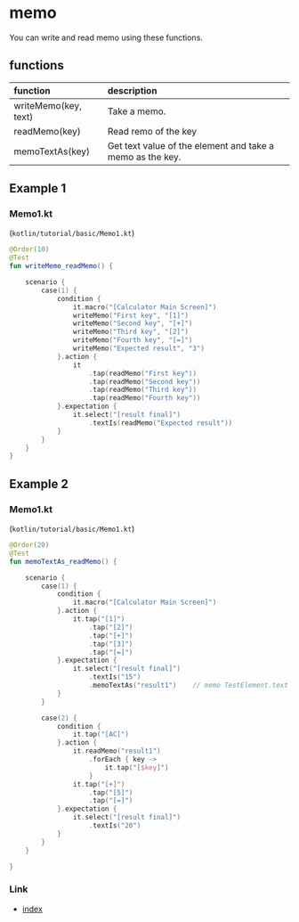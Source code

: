 # memo

You can write and read memo using these functions.

## functions

| function             | description                                               |
|:---------------------|:----------------------------------------------------------|
| writeMemo(key, text) | Take a memo.                                              |
| readMemo(key)        | Read remo of the key                                      |
| memoTextAs(key)      | Get text value of the element and take a memo as the key. |

## Example 1

### Memo1.kt

(`kotlin/tutorial/basic/Memo1.kt`)

```kotlin
@Order(10)
@Test
fun writeMemo_readMemo() {

    scenario {
        case(1) {
            condition {
                it.macro("[Calculator Main Screen]")
                writeMemo("First key", "[1]")
                writeMemo("Second key", "[+]")
                writeMemo("Third key", "[2]")
                writeMemo("Fourth key", "[=]")
                writeMemo("Expected result", "3")
            }.action {
                it
                    .tap(readMemo("First key"))
                    .tap(readMemo("Second key"))
                    .tap(readMemo("Third key"))
                    .tap(readMemo("Fourth key"))
            }.expectation {
                it.select("[result final]")
                    .textIs(readMemo("Expected result"))
            }
        }
    }
}
```

## Example 2

### Memo1.kt

(`kotlin/tutorial/basic/Memo1.kt`)

```kotlin
@Order(20)
@Test
fun memoTextAs_readMemo() {

    scenario {
        case(1) {
            condition {
                it.macro("[Calculator Main Screen]")
            }.action {
                it.tap("[1]")
                    .tap("[2]")
                    .tap("[+]")
                    .tap("[3]")
                    .tap("[=]")
            }.expectation {
                it.select("[result final]")
                    .textIs("15")
                    .memoTextAs("result1")    // memo TestElement.text as "result1"
            }
        }

        case(2) {
            condition {
                it.tap("[AC]")
            }.action {
                it.readMemo("result1")
                    .forEach { key ->
                        it.tap("[$key]")
                    }
                it.tap("[+]")
                    .tap("[5]")
                    .tap("[=]")
            }.expectation {
                it.select("[result final]")
                    .textIs("20")
            }
        }
    }

}
```

### Link

- [index](../../../index.md)

